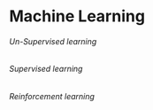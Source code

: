 # Machine Learning

###### Un-Supervised learning
###### Supervised learning
###### Reinforcement  learning

